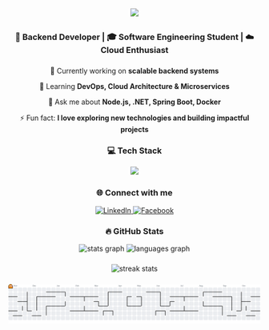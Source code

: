 <h1 align="center">
  <img src="https://readme-typing-svg.herokuapp.com/?font=Righteous&size=35&center=true&vCenter=true&width=500&height=70&duration=4000&lines=Hi+There!+👋;I'm+Vu+Quang+Minh!;Backend+Developer+💻;Welcome+to+my+Profile!;" />
</h1>

<h3 align="center">🚀 Backend Developer | 🎓 Software Engineering Student | ☁️ Cloud Enthusiast</h3>

###

<div align="center">
  
  🔭 Currently working on **scalable backend systems**
  
  🌱 Learning **DevOps, Cloud Architecture & Microservices**
  
  💬 Ask me about **Node.js, .NET, Spring Boot, Docker**
  
  ⚡ Fun fact: **I love exploring new technologies and building impactful projects**
  
</div>

###

<h3 align="center">💻 Tech Stack</h3>

<div align="center">
  <img src="https://skillicons.dev/icons?i=java,js,cs,nodejs,nestjs,dotnet,spring,mongodb,firebase,aws,docker,nginx,git&perline=8" />
</div>

###

<h3 align="center">🌐 Connect with me</h3>

<div align="center">
  <a href="https://www.linkedin.com/in/quang-minh-vu-7731b8295/" target="_blank">
    <img src="https://img.shields.io/badge/LinkedIn-0077B5?style=for-the-badge&logo=linkedin&logoColor=white" alt="LinkedIn" />
  </a>
  <a href="https://www.facebook.com/minh.vu.301381/" target="_blank">
    <img src="https://img.shields.io/badge/Facebook-1877F2?style=for-the-badge&logo=facebook&logoColor=white" alt="Facebook" />
  </a>
</div>

###

<h3 align="center">🔥 GitHub Stats</h3>

<div align="center">
  <img src="https://github-readme-stats.vercel.app/api?username=VuQuangMinh1212&hide_title=false&hide_rank=false&show_icons=true&include_all_commits=true&count_private=true&disable_animations=false&theme=tokyonight&locale=en&hide_border=true&order=1" height="200" alt="stats graph"  />
  <img src="https://github-readme-stats.vercel.app/api/top-langs?username=VuQuangMinh1212&locale=en&hide_title=false&layout=compact&card_width=400&langs_count=6&theme=tokyonight&hide_border=true&order=2" height="200" alt="languages graph"  />
</div>

###

<div align="center">
  <img src="https://github-readme-streak-stats.herokuapp.com/?user=VuQuangMinh1212&theme=tokyonight&hide_border=true" height="200" alt="streak stats" />
</div>

###

<picture>
  <source media="(prefers-color-scheme: dark)" srcset="https://raw.githubusercontent.com/VuQuangMinh1212/VuQuangMinh1212/output/pacman-contribution-graph-dark.svg">
  <source media="(prefers-color-scheme: light)" srcset="https://raw.githubusercontent.com/VuQuangMinh1212/VuQuangMinh1212/output/pacman-contribution-graph.svg">
  <img alt="pacman contribution graph" src="https://raw.githubusercontent.com/VuQuangMinh1212/VuQuangMinh1212/output/pacman-contribution-graph.svg">
</picture>


